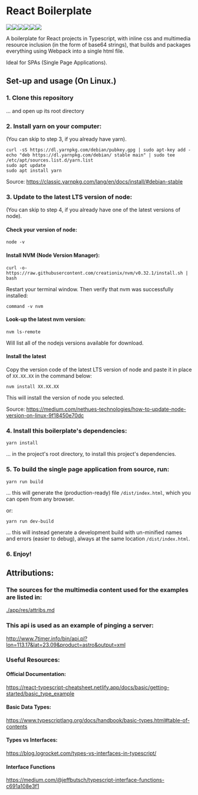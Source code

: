 # React Boilerplate

<div style="display: flex; flex-direction: row;">
<img  src="https://img.shields.io/badge/typescript-%23007ACC.svg?style=for-the-badge&logo=typescript&logoColor=white" />
<img  src="https://img.shields.io/badge/react-%2320232a.svg?style=for-the-badge&logo=react&logoColor=%2361DAFB" />
<img  src="https://img.shields.io/badge/css3-%231572B6.svg?style=for-the-badge&logo=css3&logoColor=white" />
<img  src="https://img.shields.io/badge/webpack-%238DD6F9.svg?style=for-the-badge&logo=webpack&logoColor=black" />
<img  src="https://img.shields.io/badge/yarn-%232C8EBB.svg?style=for-the-badge&logo=yarn&logoColor=white" />
<img  src="https://img.shields.io/badge/javascript-%23323330.svg?style=for-the-badge&logo=javascript&logoColor=%23F7DF1E" />
</div>







A boilerplate for React projects in Typescript, with inline css and multimedia resource inclusion (in the form of base64 strings), that builds and packages everything using Webpack into a single html file.

Ideal for SPAs (Single Page Applications). 



## Set-up and usage (On Linux.)

### 1. Clone this repository

... and open up its root directory


### 2. Install yarn on your computer:

(You can skip to step 3, if you already have yarn).

```
curl -sS https://dl.yarnpkg.com/debian/pubkey.gpg | sudo apt-key add -
echo "deb https://dl.yarnpkg.com/debian/ stable main" | sudo tee /etc/apt/sources.list.d/yarn.list
sudo apt update 
sudo apt install yarn
```

Source: <a href="https://classic.yarnpkg.com/lang/en/docs/install/#debian-stable
">https://classic.yarnpkg.com/lang/en/docs/install/#debian-stable</a>


### 3. Update to the latest LTS version of node:

(You can skip to step 4, if you already have one of the latest versions of node).


#### Check your version of node:

```
node -v
```

#### Install NVM (Node Version Manager):

```
curl -o- https://raw.githubusercontent.com/creationix/nvm/v0.32.1/install.sh | bash
```

Restart your terminal window. Then verify that nvm was successfully installed:

```
command -v nvm
```
#### Look-up the latest nvm version:

```
nvm ls-remote
```
Will list all of the nodejs versions available for download. 

#### Install the latest

Copy the version code of the latest LTS version of node and paste it in place of `XX.XX.XX` in the command below:

```
nvm install XX.XX.XX
```

This will install the version of node you selected.



Source: <a href="https://medium.com/nethues-technologies/how-to-update-node-version-on-linux-9f18450e70dc
">https://medium.com/nethues-technologies/how-to-update-node-version-on-linux-9f18450e70dc</a>




### 4. Install this boilerplate's dependencies: 

```
yarn install
```
... in the project's root directory, to install this project's dependencies.

### 5. To build the single page application from source, run:

```
yarn run build
```
... this will generate the (production-ready) file `/dist/index.html`, which you can open from any browser.

or:

```
yarn run dev-build
```

... this will instead generate a development build with un-minified names and errors (easier to debug), always at the same location `/dist/index.html`.

### 6. Enjoy!



## Attributions:

### The sources for the multimedia content used for the examples are listed in:

<a href="./app/res/attribs.md">./app/res/attribs.md</a>

### This api is used as an example of pinging a server:

<a href="http://www.7timer.info/bin/api.pl?lon=113.17&lat=23.09&product=astro&output=xml">http://www.7timer.info/bin/api.pl?lon=113.17&lat=23.09&product=astro&output=xml</a>


### Useful Resources:

#### Official Documentation:

<a href="https://react-typescript-cheatsheet.netlify.app/docs/basic/getting-started/basic_type_example">https://react-typescript-cheatsheet.netlify.app/docs/basic/getting-started/basic_type_example</a>


#### Basic Data Types:

<a href="https://www.typescriptlang.org/docs/handbook/basic-types.html#table-of-contents">https://www.typescriptlang.org/docs/handbook/basic-types.html#table-of-contents</a>

#### Types vs Interfaces:

<a href="https://blog.logrocket.com/types-vs-interfaces-in-typescript/">https://blog.logrocket.com/types-vs-interfaces-in-typescript/</a>

#### Interface Functions

<a href="https://medium.com/@jeffbutsch/typescript-interface-functions-c691a108e3f1">https://medium.com/@jeffbutsch/typescript-interface-functions-c691a108e3f1</a>

